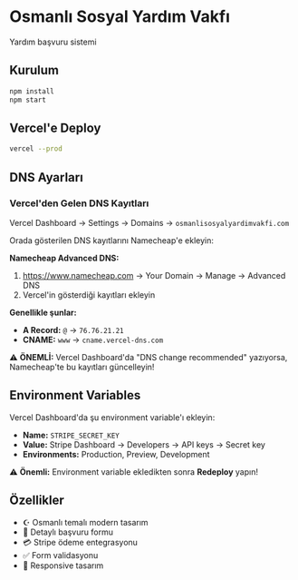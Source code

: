 # Osmanlı Sosyal Yardım Vakfı

Yardım başvuru sistemi

## Kurulum

```bash
npm install
npm start
```

## Vercel'e Deploy

```bash
vercel --prod
```

## DNS Ayarları

### Vercel'den Gelen DNS Kayıtları

Vercel Dashboard → Settings → Domains → `osmanlisosyalyardimvakfi.com`

Orada gösterilen DNS kayıtlarını Namecheap'e ekleyin:

**Namecheap Advanced DNS:**
1. https://www.namecheap.com → Your Domain → Manage → Advanced DNS
2. Vercel'in gösterdiği kayıtları ekleyin

**Genellikle şunlar:**
- **A Record:** `@` → `76.76.21.21`
- **CNAME:** `www` → `cname.vercel-dns.com`

⚠️ **ÖNEMLİ:** Vercel Dashboard'da "DNS change recommended" yazıyorsa, Namecheap'te bu kayıtları güncelleyin!

## Environment Variables

Vercel Dashboard'da şu environment variable'ı ekleyin:

- **Name:** `STRIPE_SECRET_KEY`
- **Value:** Stripe Dashboard → Developers → API keys → Secret key
- **Environments:** Production, Preview, Development

⚠️ **Önemli:** Environment variable ekledikten sonra **Redeploy** yapın!

## Özellikler

- ☪ Osmanlı temalı modern tasarım
- 📝 Detaylı başvuru formu
- 💳 Stripe ödeme entegrasyonu
- ✅ Form validasyonu
- 📱 Responsive tasarım

